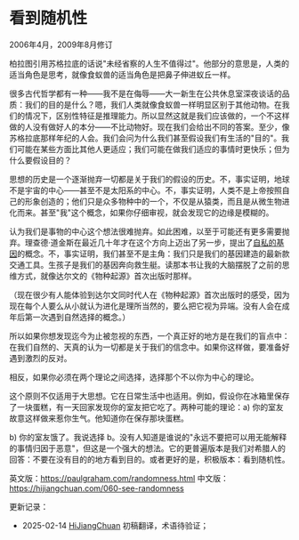 




# 看到随机性

2006年4月，2009年8月修订

柏拉图引用苏格拉底的话说"未经省察的人生不值得过"。他部分的意思是，人类的适当角色是思考，就像食蚁兽的适当角色是把鼻子伸进蚁丘一样。

很多古代哲学都有一种——我不是在侮辱——大一新生在公共休息室深夜谈话的品质：我们的目的是什么？嗯，我们人类就像食蚁兽一样明显区别于其他动物。在我们的情况下，区别性特征是推理能力。所以显然这就是我们应该做的，一个不这样做的人没有做好人的本分——不比动物好。现在我们会给出不同的答案。至少，像苏格拉底那样年纪的人会。我们会问为什么我们甚至假设我们有生活的"目的"。我们可能在某些方面比其他人更适应；我们可能在做我们适应的事情时更快乐；但为什么要假设目的？

思想的历史是一个逐渐抛弃一切都是关于我们的假设的历史。不，事实证明，地球不是宇宙的中心——甚至不是太阳系的中心。不，事实证明，人类不是上帝按照自己的形象创造的；他们只是众多物种中的一个，不仅是从猿类，而且是从微生物进化而来。甚至"我"这个概念，如果你仔细审视，就会发现它的边缘是模糊的。

认为我们是事物的中心这个想法很难抛弃。如此困难，以至于可能还有更多需要抛弃。理查德·道金斯在最近几十年才在这个方向上迈出了另一步，提出了[自私的基因](http://en.wikipedia.org/wiki/The_Selfish_Gene)的概念。不，事实证明，我们甚至不是主角：我们只是我们的基因建造的最新款交通工具。生孩子是我们的基因奔向救生艇。读那本书让我的大脑摆脱了之前的思维方式，就像达尔文的《物种起源》首次出版时那样。

（现在很少有人能体验到达尔文同时代人在《物种起源》首次出版时的感受，因为现在每个人要么从小就认为进化是理所当然的，要么把它视为异端。没有人会在成年后第一次遇到自然选择的概念。）

所以如果你想发现迄今为止被忽视的东西，一个真正好的地方是在我们的盲点中：在我们自然的、天真的认为一切都是关于我们的信念中。如果你这样做，要准备好遇到激烈的反对。

相反，如果你必须在两个理论之间选择，选择那个不以你为中心的理论。

这个原则不仅适用于大思想。它在日常生活中也适用。例如，假设你在冰箱里保存了一块蛋糕，有一天回家发现你的室友把它吃了。两种可能的理论：a) 你的室友故意这样做来惹你生气。他知道你在保存那块蛋糕。

b) 你的室友饿了。我说选择 b。没有人知道是谁说的"永远不要把可以用无能解释的事情归因于恶意"，但这是一个强大的想法。它的更普遍版本是我们对希腊人的回答：不要在没有目的的地方看到目的。或者更好的是，积极版本：看到随机性。

英文版：https://paulgraham.com/randomness.html
中文版：https://hijiangchuan.com/060-see-randomness


更新记录：
- 2025-02-14 [HiJiangChuan](https://hijiangchuan.com) 初稿翻译，术语待验证；
